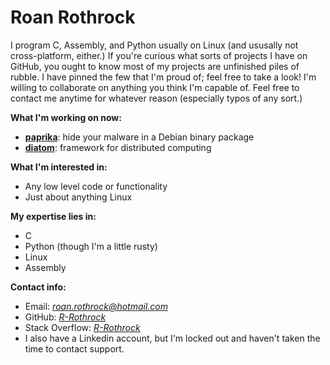 # Roan Rothrock

I program C, Assembly, and Python usually on Linux (and ususally not
cross-platform, either.) If you're curious what sorts of projects I
have on GitHub, you ought to know most of my projects are unfinished
piles of rubble. I have pinned the few that I'm proud of; feel free
to take a look! I'm willing to collaborate on anything you think I'm
capable of. Feel free to contact me anytime for whatever reason
(especially typos of any sort.)

**What I'm working on now:**


- **[paprika](https://github.com/R-Rothrock/paprika)**: hide your malware in a Debian binary package
- **[diatom](https://github.com/R-Rothrock/diatom)**: framework for distributed computing

**What I'm interested in:**

- Any low level code or functionality
- Just about anything Linux

**My expertise lies in:**

- C
- Python (though I'm a little rusty)
- Linux
- Assembly

**Contact info:**

- Email: _[roan.rothrock@hotmail.com](roan.rothrock@hotmail.com)_
- GitHub: _[R-Rothrock](https://github.com/R-Rothrock)_
- Stack Overflow: _[R-Rothrock](https://stackoverflow.com/users/19124377/r-rothrock)_
- I also have a Linkedin account, but I'm locked out and haven't taken the time to contact support.

<!---
🎵 Never gonna give you up, never gonna let your down 🎵
🎵 Never gonna run around, and hurt you 🎵

You had no idea you were going to get Rick rolled here, did you?
--->
